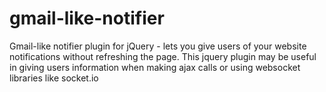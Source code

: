 gmail-like-notifier
===================

Gmail-like notifier plugin for jQuery - lets you give users of your website notifications without refreshing the page. This jquery plugin may be useful in giving users information when making ajax calls or using websocket libraries like socket.io